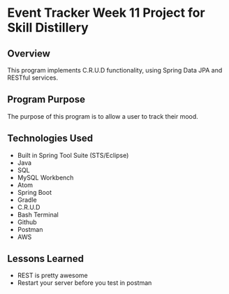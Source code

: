 # Event Tracker Week 11 Project for Skill Distillery

## Overview
This program implements C.R.U.D functionality, using Spring Data JPA and RESTful services.

## Program Purpose
The purpose of this program is to allow a user to track their mood.

## Technologies Used
- Built in Spring Tool Suite (STS/Eclipse)
- Java
- SQL
- MySQL Workbench
- Atom
- Spring Boot
- Gradle
- C.R.U.D
- Bash Terminal
- Github
- Postman
- AWS

## Lessons Learned
- REST is pretty awesome
- Restart your server before you test in postman
